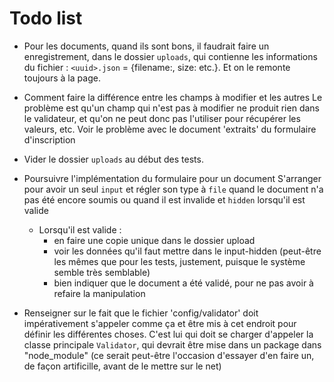 # Todo list

- Pour les documents, quand ils sont bons, il faudrait faire un enregistrement,
  dans le dossier `uploads`, qui contienne les informations du fichier : `<uuid>.json` = {filename:, size: etc.}. Et on le remonte toujours à la page.

- Comment faire la différence entre les champs à modifier et les autres
  Le problème est qu'un champ qui n'est pas à modifier ne produit rien dans le validateur, et qu'on ne peut donc pas l'utiliser pour récupérer les valeurs, etc.
  Voir le problème avec le document 'extraits' du formulaire d'inscription

- Vider le dossier `uploads` au début des tests.

- Poursuivre l'implémentation du formulaire pour un document
  S'arranger pour avoir un seul `input` et régler son type à `file` quand le document n'a pas été encore soumis ou quand il est invalide et `hidden` lorsqu'il est valide
  - Lorsqu'il est valide :
    - en faire une copie unique dans le dossier upload
    - voir les données qu'il faut mettre dans le input-hidden (peut-être les mêmes que pour les tests, justement, puisque le système semble très semblable)
    - bien indiquer que le document a été validé, pour ne pas avoir à refaire la manipulation

- Renseigner sur le fait que le fichier 'config/validator' doit impérativement s'appeler comme ça et être mis à cet endroit pour définir les différentes choses. C'est lui qui doit se charger d'appeler la classe principale `Validator`, qui devrait être mise dans un package dans "node_module" (ce serait peut-être l'occasion d'essayer d'en faire un, de façon artificille, avant de le mettre sur le net)
